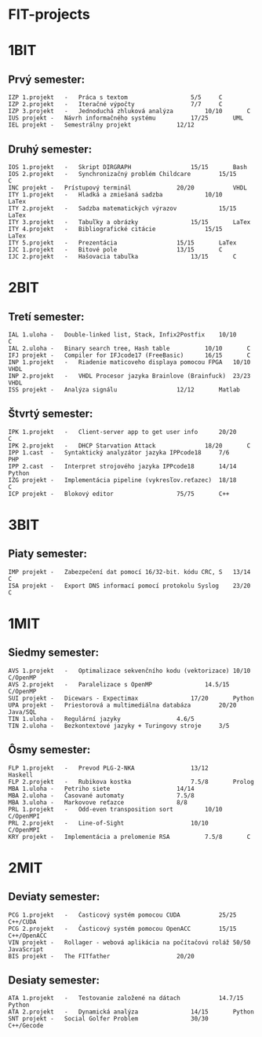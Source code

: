 # FIT-projects

# 1BIT
Prvý semester:
-------------------------------------------------------------------------------------------------------
	IZP 1.projekt	-	Práca s textom					5/5		C
	IZP 2.projekt	-	Iteračné výpočty				7/7		C
	IZP 3.projekt	-	Jednoduchá zhluková analýza			10/10		C
	IUS projekt	- 	Návrh informačného systému			17/25		UML
	IEL projekt	-	Semestrálny projekt				12/12
	
Druhý semester:	
-------------------------------------------------------------------------------------------------------
	IOS 1.projekt	-	Skript DIRGRAPH					15/15		Bash 
	IOS 2.projekt	-	Synchronizačný problém Childcare		15/15           C
	INC projekt	-	Prístupový terminál				20/20           VHDL
	ITY 1.projekt	-	Hladká a zmiešaná sadzba			10/10           LaTex
	ITY 2.projekt	-	Sadzba matematických výrazov			15/15		LaTex
	ITY 3.projekt	-	Tabuľky a obrázky				15/15		LaTex
	ITY 4.projekt	-	Bibliografické citácie				15/15		LaTex
	ITY 5.projekt	-	Prezentácia					15/15		LaTex
	IJC 1.projekt	-	Bitové pole					13/15		C
	IJC 2.projekt	-	Hašovacia tabuľka				13/15		C

# 2BIT
Tretí semester:
-------------------------------------------------------------------------------------------------------	
	IAL 1.uloha	-	Double-linked list, Stack, Infix2Postfix	10/10		C
	IAL 2.uloha	-	Binary search tree, Hash table			10/10		C
	IFJ projekt	-	Compiler for IFJcode17 (FreeBasic)		16/15		C
	INP 1.projekt	-	Riadenie maticoveho displaya pomocou FPGA	10/10		VHDL
	INP 2.projekt	-	VHDL Procesor jazyka Brainlove (Brainfuck)	23/23		VHDL
	ISS projekt	-	Analýza signálu					12/12		Matlab
	
Štvrtý semester:
-------------------------------------------------------------------------------------------------------	
	IPK 1.projekt	-	Client-server app to get user info		20/20		C
	IPK 2.projekt	-	DHCP Starvation Attack				18/20		C
	IPP 1.cast	-	Syntaktický analyzátor jazyka IPPcode18		7/6		PHP
	IPP 2.cast	-	Interpret strojového jazyka IPPcode18		14/14		Python
	IZG projekt	-	Implementácia pipeline (vykresľov.reťazec)	18/18		C
	ICP projekt	-	Blokový editor					75/75		C++

# 3BIT
Piaty semester:
-------------------------------------------------------------------------------------------------------	
	IMP projekt	-	Zabezpečení dat pomocí 16/32-bit. kódu CRC, S	13/14		C
	ISA projekt	-	Export DNS informací pomocí protokolu Syslog	23/20		C

# 1MIT
Siedmy semester:
-------------------------------------------------------------------------------------------------------	
	AVS 1.projekt	-	Optimalizace sekvenčního kodu (vektorizace)	10/10		C/OpenMP
	AVS 2.projekt	-	Paralelizace s OpenMP				14.5/15		C/OpenMP
	SUI projekt	-	Dicewars - Expectimax				17/20		Python
	UPA projekt	-	Priestorová a multimediálna databáza		20/20		Java/SQL
	TIN 1.uloha	-	Regulární jazyky				4.6/5
	TIN 2.uloha	-	Bezkontextové jazyky + Turingovy stroje		3/5
Ôsmy semester:
-------------------------------------------------------------------------------------------------------	
	FLP 1.projekt	-	Prevod PLG-2-NKA				13/12		Haskell
	FLP 2.projekt	-	Rubikova kostka					7.5/8		Prolog
	MBA 1.uloha	-	Petriho siete					14/14
	MBA 2.uloha	-	Časované automaty				7.5/8
	MBA 3.uloha	-	Markovove reťazce				8/8
	PRL 1.projekt	-	Odd-even transposition sort			10/10		C/OpenMPI
	PRL 2.projekt	-	Line-of-Sight					10/10		C/OpenMPI
	KRY projekt	-	Implementácia a prelomenie RSA			7.5/8		C

# 2MIT
Deviaty semester:
-------------------------------------------------------------------------------------------------------	
	PCG 1.projekt	-	Časticový systém pomocou CUDA			25/25		C++/CUDA
	PCG 2.projekt	-	Časticový systém pomocou OpenACC		15/15		C++/OpenACC
	VIN projekt	-	Rollager - webová aplikácia na počítačovú roláž 50/50		JavaScript
	BIS projekt	-	The FITfather					20/20
Desiaty semester:
-------------------------------------------------------------------------------------------------------	
	ATA 1.projekt	-	Testovanie založené na dátach			14.7/15		Python
	ATA 2.projekt	-	Dynamická analýza				14/15		Python
	SNT projekt	-	Social Golfer Problem				30/30		C++/Gecode
	
